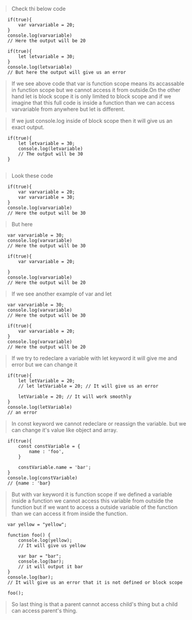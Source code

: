 > Check thi below code
```
    if(true){
        var varvariable = 20;
    }
    console.log(varvariable)
    // Here the output will be 20

    if(true){
        let letvariable = 30;
    }
    console.log(letvariable)
    // But here the output will give us an error
```
> If we see above code that var is function scope means its accassable in function scope but we cannot access it from outside.On the other hand let is block scope it is only limited to block scope and if we imagine that this full code is inside a function than we can access varvariable from anywhere but let is different.

> If we just console.log inside of block scope then it will give us an exact output.
```
    if(true){
        let letvariable = 30;
        console.log(letvariable)
        // The output will be 30
    }
    
```
> Look these code

```
    if(true){
        var varvariable = 20;
        var varvariable = 30;
    }
    console.log(varvariable)
    // Here the output will be 30
```
> But here
```
    var varvariable = 30;
    console.log(varvariable)
    // Here the output will be 30

    if(true){
        var varvariable = 20;
        
    }
    console.log(varvariable)
    // Here the output will be 20
```
> If we see another example of var and let

```
    var varvariable = 30;
    console.log(varvariable)
    // Here the output will be 30

    if(true){
        var varvariable = 20;
    }
    console.log(varvariable)
    // Here the output will be 20
```

> If we try to redeclare a variable with let keyword it will give me and error but we can change it
```
    if(true){
        let letVariable = 20;
        // let letVariable = 20; // It will give us an error 
        
        letVariable = 20; // It will work smoothly
    }
    console.log(letVariable)
    // an error
```
> In const keyword we cannot redeclare or reassign the variable. but we can change it's value like object and array.

```
    if(true){
        const constVariable = {
            name : 'foo',
        }

        constVariable.name = 'bar';
    }
    console.log(constVariable)
    // {name : 'bar}
```
> But with var keyword it is function scope if we defined a variable inside a function we cannot access this variable from outside the function but if we want to access a outside variable of the function than we can access it from inside the function.
```
    var yellow = "yellow";

    function foo() {
        console.log(yellow);
        // It will give us yellow

        var bar = "bar";
        console.log(bar);
        // it will output it bar
    }
    console.log(bar);
    // It will give us an error that it is not defined or block scope

    foo();
```

> So last thing is that a parent cannot access child's thing but a child can access parent's thing.